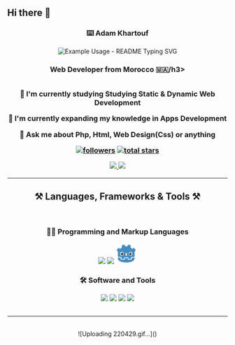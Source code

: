 ## Hi there 👋

<!-- markdownlint-disable MD033 MD041 -->
<p align="center">
  <h3 align="center">⌨️ Adam Khartouf</h3>
</p>

<p align="center">
  <img src="https://readme-typing-svg.demolab.com/?lines=Welcome+To+My+Profile!;Im+Adam+Khartouf!&font=Alfa+Slab+One&center=true&width=400&height=50&duration=4000&pause=1000" alt="Example Usage - README Typing SVG">
</p>

<h3 align="center">Web Developer from Morocco 🇲🇦/h3>

</br>

<br/>

<div align="center">
 
 🔭 I'm currently studying **Studying Static & Dynamic Web Development**
 
 🌱 I'm currently expanding my knowledge in **Apps Development**

 💬 Ask me about **Php, Html, Web Design(Css) or anything**

 </div>

<p align="center">
      <a href="https://github.com/AdamKhartouf?tab=followers">
         <img alt="followers" title="Follow me on Github" src="https://custom-icon-badges.demolab.com/github/followers/AdamKhartouf?color=236ad3&labelColor=1155ba&style=for-the-badge&logo=person-add&label=Follow&logoColor=white"/></a>
      <a href="https://github.com/AdamKhartouf?tab=repositories&q=&type=&sort=stargazers">
         <img alt="total stars" title="Total stars on GitHub" src="https://custom-icon-badges.demolab.com/github/stars/AdamKhartouf?color=55960c&style=for-the-badge&labelColor=488207&logo=star"/></a>
   </p>


<div align="center"> 
  <a href="mailto:adamkhartouf@gmail.com">
    <img src="https://img.shields.io/badge/Gmail-333333?style=for-the-badge&logo=gmail&logoColor=red" />
  </a>
  <a href="https://wa.me/+212649482148" target="_blank">
    <img src="https://img.shields.io/badge/WhatsApp-25D366?style=for-the-badge&logo=whatsapp&logoColor=white" />
  </a>

  </div>

   <hr/>

   <h2 align="center">⚒️ Languages, Frameworks & Tools ⚒️</h2>
<br/>

<h3 align="center">👨‍💻 Programming and Markup Languages</h3>
<div align="center">
    <img src="https://skillicons.dev/icons?i=html,css,java,js,python,php,ts" />
    <img src="https://skillicons.dev/icons?i=react" />
    <img src="https://raw.githubusercontent.com/godotengine/godot/master/icon.svg" width="48" height="48" alt="GDScript" title="GDScript"/>
</div>


<h3 align="center">🛠️ Software and Tools</h3>
<div align="center">
    <img src="https://skillicons.dev/icons?i=vscode,git,github" />
    <img src="https://skillicons.dev/icons?i=discord" />
    <img src="https://skillicons.dev/icons?i=gmail" />
    <img src="https://skillicons.dev/icons?i=linkedin" />
     <br>
</div>

<br/>


<hr/>

<div align="center">
  <h2🏎️ My Intrests 🏎️</h2>
  <br>
  <picture>
   ![Uploading 220429.gif…]()
  </picture>
  <br/><br/><br/>
</div>







<!--
**AdamKhartouf/AdamKhartouf** is a ✨ _special_ ✨ repository because its `README.md` (this file) appears on your GitHub profile.

Here are some ideas to get you started:

- 🔭 I’m currently working on ...
- 🌱 I’m currently learning ...
- 👯 I’m looking to collaborate on ...
- 🤔 I’m looking for help with ...
- 💬 Ask me about ...
- 📫 How to reach me: ...
- 😄 Pronouns: ...
- ⚡ Fun fact: ...
-->
